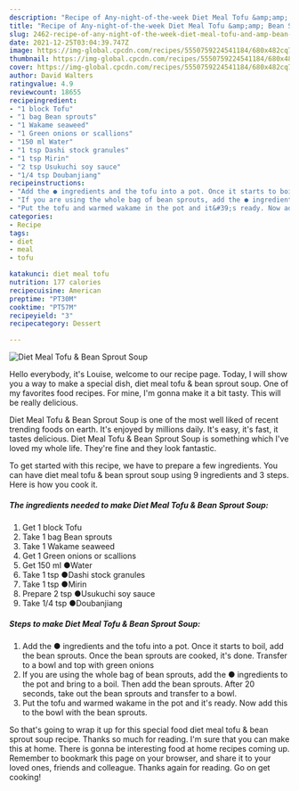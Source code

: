 ```yaml
---
description: "Recipe of Any-night-of-the-week Diet Meal Tofu &amp;amp; Bean Sprout Soup"
title: "Recipe of Any-night-of-the-week Diet Meal Tofu &amp;amp; Bean Sprout Soup"
slug: 2462-recipe-of-any-night-of-the-week-diet-meal-tofu-and-amp-bean-sprout-soup
date: 2021-12-25T03:04:39.747Z
image: https://img-global.cpcdn.com/recipes/5550759224541184/680x482cq70/diet-meal-tofu-bean-sprout-soup-recipe-main-photo.jpg
thumbnail: https://img-global.cpcdn.com/recipes/5550759224541184/680x482cq70/diet-meal-tofu-bean-sprout-soup-recipe-main-photo.jpg
cover: https://img-global.cpcdn.com/recipes/5550759224541184/680x482cq70/diet-meal-tofu-bean-sprout-soup-recipe-main-photo.jpg
author: David Walters
ratingvalue: 4.9
reviewcount: 18655
recipeingredient:
- "1 block Tofu"
- "1 bag Bean sprouts"
- "1 Wakame seaweed"
- "1 Green onions or scallions"
- "150 ml Water"
- "1 tsp Dashi stock granules"
- "1 tsp Mirin"
- "2 tsp Usukuchi soy sauce"
- "1/4 tsp Doubanjiang"
recipeinstructions:
- "Add the ● ingredients and the tofu into a pot. Once it starts to boil, add the bean sprouts. Once the bean sprouts are cooked, it&#39;s done. Transfer to a bowl and top with green onions"
- "If you are using the whole bag of bean sprouts, add the ● ingredients to the pot and bring to a boil. Then add the bean sprouts. After 20 seconds, take out the bean sprouts and transfer to a bowl."
- "Put the tofu and warmed wakame in the pot and it&#39;s ready. Now add this to the bowl with the bean sprouts."
categories:
- Recipe
tags:
- diet
- meal
- tofu

katakunci: diet meal tofu 
nutrition: 177 calories
recipecuisine: American
preptime: "PT30M"
cooktime: "PT57M"
recipeyield: "3"
recipecategory: Dessert

---
```



![Diet Meal Tofu &amp; Bean Sprout Soup](https://img-global.cpcdn.com/recipes/5550759224541184/680x482cq70/diet-meal-tofu-bean-sprout-soup-recipe-main-photo.jpg)

Hello everybody, it's Louise, welcome to our recipe page. Today, I will show you a way to make a special dish, diet meal tofu &amp; bean sprout soup. One of my favorites food recipes. For mine, I'm gonna make it a bit tasty. This will be really delicious.



Diet Meal Tofu &amp; Bean Sprout Soup is one of the most well liked of recent trending foods on earth. It's enjoyed by millions daily. It's easy, it's fast, it tastes delicious. Diet Meal Tofu &amp; Bean Sprout Soup is something which I've loved my whole life. They're fine and they look fantastic.


To get started with this recipe, we have to prepare a few ingredients. You can have diet meal tofu &amp; bean sprout soup using 9 ingredients and 3 steps. Here is how you cook it.

<!--inarticleads1-->

##### The ingredients needed to make Diet Meal Tofu &amp; Bean Sprout Soup:

1. Get 1 block Tofu
1. Take 1 bag Bean sprouts
1. Take 1 Wakame seaweed
1. Get 1 Green onions or scallions
1. Get 150 ml ●Water
1. Take 1 tsp ●Dashi stock granules
1. Take 1 tsp ●Mirin
1. Prepare 2 tsp ●Usukuchi soy sauce
1. Take 1/4 tsp ●Doubanjiang




<!--inarticleads2-->

##### Steps to make Diet Meal Tofu &amp; Bean Sprout Soup:

1. Add the ● ingredients and the tofu into a pot. Once it starts to boil, add the bean sprouts. Once the bean sprouts are cooked, it&#39;s done. Transfer to a bowl and top with green onions
1. If you are using the whole bag of bean sprouts, add the ● ingredients to the pot and bring to a boil. Then add the bean sprouts. After 20 seconds, take out the bean sprouts and transfer to a bowl.
1. Put the tofu and warmed wakame in the pot and it&#39;s ready. Now add this to the bowl with the bean sprouts.




So that's going to wrap it up for this special food diet meal tofu &amp; bean sprout soup recipe. Thanks so much for reading. I'm sure that you can make this at home. There is gonna be interesting food at home recipes coming up. Remember to bookmark this page on your browser, and share it to your loved ones, friends and colleague. Thanks again for reading. Go on get cooking!
